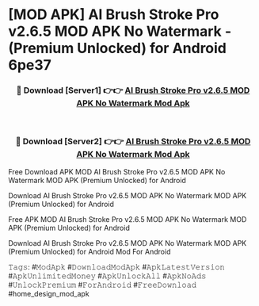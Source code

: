 # [MOD APK] AI Brush Stroke Pro v2.6.5 MOD APK No Watermark - (Premium Unlocked) for Android 6pe37



<div align="center">
<h3>🔴 Download [Server1] 👉👉 <a href="https://momento.my/?title=AI_Brush_Stroke_Pro_v2.6.5_MOD_APK_No_Watermark">AI Brush Stroke Pro v2.6.5 MOD APK No Watermark Mod Apk</a></h3><br>

<h3>🔴 Download [Server2] 👉👉 <a href="https://momento.my/?title=AI_Brush_Stroke_Pro_v2.6.5_MOD_APK_No_Watermark">AI Brush Stroke Pro v2.6.5 MOD APK No Watermark Mod Apk</a></h3>
</div>



Free Download APK MOD AI Brush Stroke Pro v2.6.5 MOD APK No Watermark MOD APK (Premium Unlocked) for Android

Download AI Brush Stroke Pro v2.6.5 MOD APK No Watermark MOD APK (Premium Unlocked) for Android

Free APK MOD AI Brush Stroke Pro v2.6.5 MOD APK No Watermark MOD APK (Premium Unlocked) for Android

Download AI Brush Stroke Pro v2.6.5 MOD APK No Watermark MOD APK (Premium Unlocked) for Android Mod For Android

𝚃𝚊𝚐𝚜: #𝙼𝚘𝚍𝙰𝚙𝚔 #𝙳𝚘𝚠𝚗𝚕𝚘𝚊𝚍𝙼𝚘𝚍𝙰𝚙𝚔 #𝙰𝚙𝚔𝙻𝚊𝚝𝚎𝚜𝚝𝚅𝚎𝚛𝚜𝚒𝚘𝚗 #𝙰𝚙𝚔𝚄𝚗𝚕𝚒𝚖𝚒𝚝𝚎𝚍𝙼𝚘𝚗𝚎𝚢 #𝙰𝚙𝚔𝚄𝚗𝚕𝚘𝚌𝚔𝙰𝚕𝚕 #𝙰𝚙𝚔𝙽𝚘𝙰𝚍𝚜 #𝚄𝚗𝚕𝚘𝚌𝚔𝙿𝚛𝚎𝚖𝚒𝚞𝚖 #𝙵𝚘𝚛𝙰𝚗𝚍𝚛𝚘𝚒𝚍 #𝙵𝚛𝚎𝚎𝙳𝚘𝚠𝚗𝚕𝚘𝚊𝚍 #home_design_mod_apk
